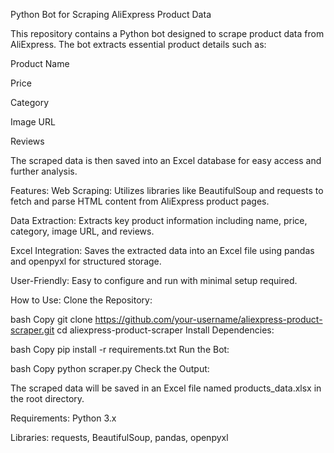 Python Bot for Scraping AliExpress Product Data

This repository contains a Python bot designed to scrape product data from AliExpress. The bot extracts essential product details such as:

Product Name

Price

Category

Image URL

Reviews

The scraped data is then saved into an Excel database for easy access and further analysis.

Features:
Web Scraping: Utilizes libraries like BeautifulSoup and requests to fetch and parse HTML content from AliExpress product pages.

Data Extraction: Extracts key product information including name, price, category, image URL, and reviews.

Excel Integration: Saves the extracted data into an Excel file using pandas and openpyxl for structured storage.

User-Friendly: Easy to configure and run with minimal setup required.

How to Use:
Clone the Repository:

bash
Copy
git clone https://github.com/your-username/aliexpress-product-scraper.git
cd aliexpress-product-scraper
Install Dependencies:

bash
Copy
pip install -r requirements.txt
Run the Bot:

bash
Copy
python scraper.py
Check the Output:

The scraped data will be saved in an Excel file named products_data.xlsx in the root directory.

Requirements:
Python 3.x

Libraries: requests, BeautifulSoup, pandas, openpyxl
